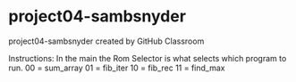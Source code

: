 # project04-sambsnyder
project04-sambsnyder created by GitHub Classroom

Instructions:
In the main the Rom Selector is what selects which program to run. 
00 = sum_array
01 = fib_iter
10 = fib_rec
11 = find_max

